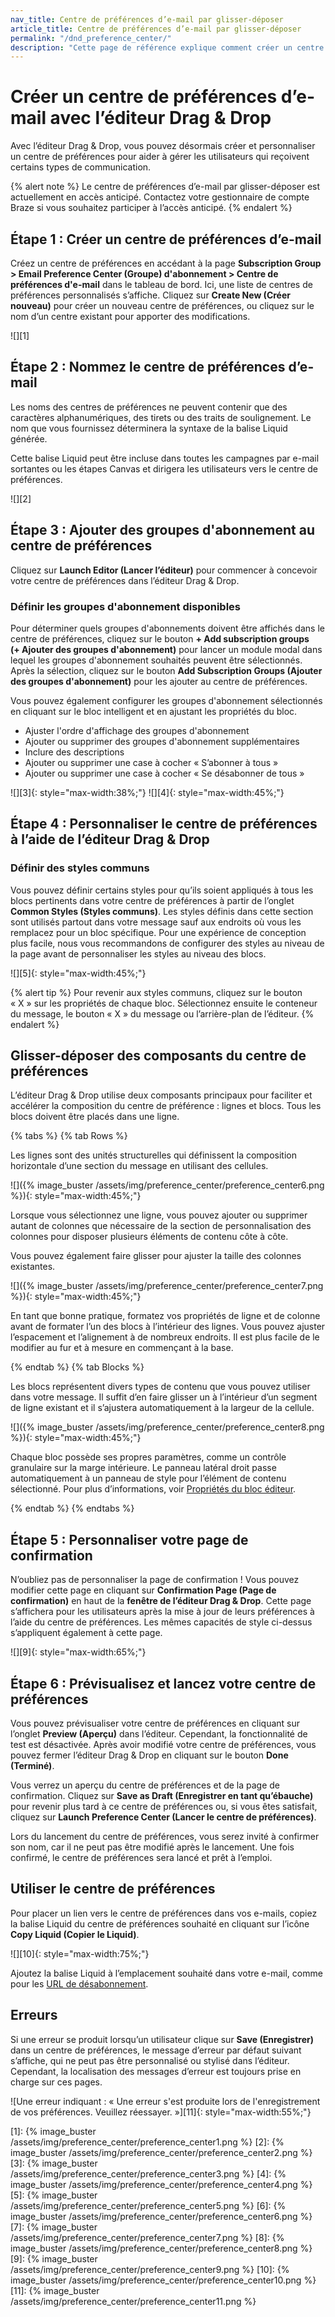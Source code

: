 ```yaml
---
nav_title: Centre de préférences d’e-mail par glisser-déposer
article_title: Centre de préférences d’e-mail par glisser-déposer
permalink: "/dnd_preference_center/"
description: "Cette page de référence explique comment créer un centre de préférences d'e-mail avec l'éditeur Drag & Drop."
---
```


# Créer un centre de préférences d’e-mail avec l’éditeur Drag & Drop

Avec l’éditeur Drag & Drop, vous pouvez désormais créer et personnaliser un centre de préférences pour aider à gérer les utilisateurs qui reçoivent certains types de communication. 

{% alert note %}
Le centre de préférences d’e-mail par glisser-déposer est actuellement en accès anticipé. Contactez votre gestionnaire de compte Braze si vous souhaitez participer à l’accès anticipé.
{% endalert %}

## Étape 1 : Créer un centre de préférences d’e-mail

Créez un centre de préférences en accédant à la page **Subscription Group > Email Preference Center (Groupe) d'abonnement > Centre de préférences d'e-mail** dans le tableau de bord. Ici, une liste de centres de préférences personnalisés s’affiche. Cliquez sur **Create New (Créer nouveau)** pour créer un nouveau centre de préférences, ou cliquez sur le nom d’un centre existant pour apporter des modifications.

![][1]

## Étape 2 : Nommez le centre de préférences d’e-mail

Les noms des centres de préférences ne peuvent contenir que des caractères alphanumériques, des tirets ou des traits de soulignement. Le nom que vous fournissez déterminera la syntaxe de la balise Liquid générée. 

Cette balise Liquid peut être incluse dans toutes les campagnes par e-mail sortantes ou les étapes Canvas et dirigera les utilisateurs vers le centre de préférences.

![][2]

## Étape 3 : Ajouter des groupes d'abonnement au centre de préférences

Cliquez sur **Launch Editor (Lancer l’éditeur)** pour commencer à concevoir votre centre de préférences dans l’éditeur Drag & Drop.

### Définir les groupes d'abonnement disponibles
Pour déterminer quels groupes d'abonnements doivent être affichés dans le centre de préférences, cliquez sur le bouton **+ Add subscription groups (+ Ajouter des groupes d'abonnement)** pour lancer un module modal dans lequel les groupes d'abonnement souhaités peuvent être sélectionnés. Après la sélection, cliquez sur le bouton **Add Subscription Groups (Ajouter des groupes d'abonnement)** pour les ajouter au centre de préférences.

Vous pouvez également configurer les groupes d'abonnement sélectionnés en cliquant sur le bloc intelligent et en ajustant les propriétés du bloc.
- Ajuster l'ordre d'affichage des groupes d'abonnement
- Ajouter ou supprimer des groupes d'abonnement supplémentaires
- Inclure des descriptions
- Ajouter ou supprimer une case à cocher « S’abonner à tous »
- Ajouter ou supprimer une case à cocher « Se désabonner de tous »

![][3]{: style="max-width:38%;"} ![][4]{: style="max-width:45%;"}

## Étape 4 : Personnaliser le centre de préférences à l’aide de l’éditeur Drag & Drop

### Définir des styles communs
Vous pouvez définir certains styles pour qu’ils soient appliqués à tous les blocs pertinents dans votre centre de préférences à partir de l’onglet **Common Styles (Styles communs)**. Les styles définis dans cette section sont utilisés partout dans votre message sauf aux endroits où vous les remplacez pour un bloc spécifique. Pour une expérience de conception plus facile, nous vous recommandons de configurer des styles au niveau de la page avant de personnaliser les styles au niveau des blocs.

![][5]{: style="max-width:45%;"}

{% alert tip %}
Pour revenir aux styles communs, cliquez sur le bouton « X » sur les propriétés de chaque bloc. Sélectionnez ensuite le conteneur du message, le bouton « X » du message ou l’arrière-plan de l’éditeur.
{% endalert %}

## Glisser-déposer des composants du centre de préférences

L’éditeur Drag & Drop utilise deux composants principaux pour faciliter et accélérer la composition du centre de préférence : lignes et blocs. Tous les blocs doivent être placés dans une ligne.

{% tabs %}
{% tab Rows %}

Les lignes sont des unités structurelles qui définissent la composition horizontale d’une section du message en utilisant des cellules.

![]({% image_buster /assets/img/preference_center/preference_center6.png %}){: style="max-width:45%;"}

Lorsque vous sélectionnez une ligne, vous pouvez ajouter ou supprimer autant de colonnes que nécessaire de la section de personnalisation des colonnes pour disposer plusieurs éléments de contenu côte à côte.

Vous pouvez également faire glisser pour ajuster la taille des colonnes existantes.

![]({% image_buster /assets/img/preference_center/preference_center7.png %}){: style="max-width:45%;"}

En tant que bonne pratique, formatez vos propriétés de ligne et de colonne avant de formater l’un des blocs à l’intérieur des lignes. Vous pouvez ajuster l’espacement et l’alignement à de nombreux endroits. Il est plus facile de le modifier au fur et à mesure en commençant à la base.

{% endtab %}
{% tab Blocks %}

Les blocs représentent divers types de contenu que vous pouvez utiliser dans votre message. Il suffit d’en faire glisser un à l’intérieur d’un segment de ligne existant et il s’ajustera automatiquement à la largeur de la cellule.

![]({% image_buster /assets/img/preference_center/preference_center8.png %}){: style="max-width:45%;"}

Chaque bloc possède ses propres paramètres, comme un contrôle granulaire sur la marge intérieure. Le panneau latéral droit passe automatiquement à un panneau de style pour l’élément de contenu sélectionné. Pour plus d’informations, voir [Propriétés du bloc éditeur]({{site.baseurl}}/user_guide/message_building_by_channel/in-app_messages/drag_and_drop/editor_blocks/).

{% endtab %}
{% endtabs %}

## Étape 5 : Personnaliser votre page de confirmation

N’oubliez pas de personnaliser la page de confirmation ! Vous pouvez modifier cette page en cliquant sur **Confirmation Page (Page de confirmation)** en haut de la **fenêtre de l’éditeur Drag & Drop**. Cette page s’affichera pour les utilisateurs après la mise à jour de leurs préférences à l’aide du centre de préférences. Les mêmes capacités de style ci-dessus s’appliquent également à cette page.

![][9]{: style="max-width:65%;"}

## Étape 6 : Prévisualisez et lancez votre centre de préférences

Vous pouvez prévisualiser votre centre de préférences en cliquant sur l’onglet **Preview (Aperçu)** dans l’éditeur. Cependant, la fonctionnalité de test est désactivée. Après avoir modifié votre centre de préférences, vous pouvez fermer l’éditeur Drag & Drop en cliquant sur le bouton **Done (Terminé)**.

Vous verrez un aperçu du centre de préférences et de la page de confirmation. Cliquez sur **Save as Draft (Enregistrer en tant qu’ébauche)** pour revenir plus tard à ce centre de préférences ou, si vous êtes satisfait, cliquez sur **Launch Preference Center (Lancer le centre de préférences)**.

Lors du lancement du centre de préférences, vous serez invité à confirmer son nom, car il ne peut pas être modifié après le lancement. Une fois confirmé, le centre de préférences sera lancé et prêt à l’emploi.

## Utiliser le centre de préférences

Pour placer un lien vers le centre de préférences dans vos e-mails, copiez la balise Liquid du centre de préférences souhaité en cliquant sur l’icône **Copy Liquid (Copier le Liquid)**.

![][10]{: style="max-width:75%;"}

Ajoutez la balise Liquid à l’emplacement souhaité dans votre e-mail, comme pour les [URL de désabonnement]({{site.baseurl}}/user_guide/message_building_by_channel/email/preference_center/preference_center/#custom-footer).

## Erreurs

Si une erreur se produit lorsqu’un utilisateur clique sur **Save (Enregistrer)** dans un centre de préférences, le message d’erreur par défaut suivant s’affiche, qui ne peut pas être personnalisé ou stylisé dans l’éditeur. Cependant, la localisation des messages d’erreur est toujours prise en charge sur ces pages. 

![Une erreur indiquant : « Une erreur s'est produite lors de l'enregistrement de vos préférences. Veuillez réessayer. »][11]{: style="max-width:55%;"}

[1]: {% image_buster /assets/img/preference_center/preference_center1.png %} 
[2]: {% image_buster /assets/img/preference_center/preference_center2.png %} 
[3]: {% image_buster /assets/img/preference_center/preference_center3.png %} 
[4]: {% image_buster /assets/img/preference_center/preference_center4.png %} 
[5]: {% image_buster /assets/img/preference_center/preference_center5.png %} 
[6]: {% image_buster /assets/img/preference_center/preference_center6.png %} 
[7]: {% image_buster /assets/img/preference_center/preference_center7.png %} 
[8]: {% image_buster /assets/img/preference_center/preference_center8.png %} 
[9]: {% image_buster /assets/img/preference_center/preference_center9.png %} 
[10]: {% image_buster /assets/img/preference_center/preference_center10.png %} 
[11]: {% image_buster /assets/img/preference_center/preference_center11.png %} 
